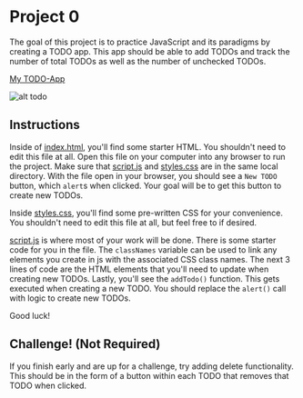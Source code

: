 # Project 0

The goal of this project is to practice JavaScript and its paradigms by creating
a TODO app. This app should be able to add TODOs and track the number of total
TODOs as well as the number of unchecked TODOs.

[My TODO-App](https://yelenako.github.io/JS-and-DOM-manipulations-Project-0-TODO-App/)

![ alt todo](https://user-images.githubusercontent.com/37521732/64657747-85b49580-d3fa-11e9-9545-26b0cd1c070c.gif)

## Instructions
Inside of [index.html](/index.html), you'll find some starter HTML. You shouldn't
need to edit this file at all. Open this file on your computer into any browser
to run the project. Make sure that [script.js](/script.js) and [styles.css](/styles.css)
are in the same local directory. With the file open in your browser, you should
see a `New TODO` button, which `alert`s when clicked. Your goal will be to get
this button to create new TODOs.

Inside [styles.css](/styles.css), you'll find some pre-written CSS for your
convenience. You shouldn't need to edit this file at all, but feel free to if
desired.

[script.js](/script.js) is where most of your work will be done. There is some
starter code for you in the file. The `classNames` variable can be used to link
any elements you create in js with the associated CSS class names. The next 3
lines of code are the HTML elements that you'll need to update when creating new
TODOs. Lastly, you'll see the `addTodo()` function. This gets executed when
creating a new TODO. You should replace the `alert()` call with logic to create
new TODOs.

Good luck!

## Challenge! (Not Required)
If you finish early and are up for a challenge, try adding delete functionality.
This should be in the form of a button within each TODO that removes that TODO
when clicked. 
